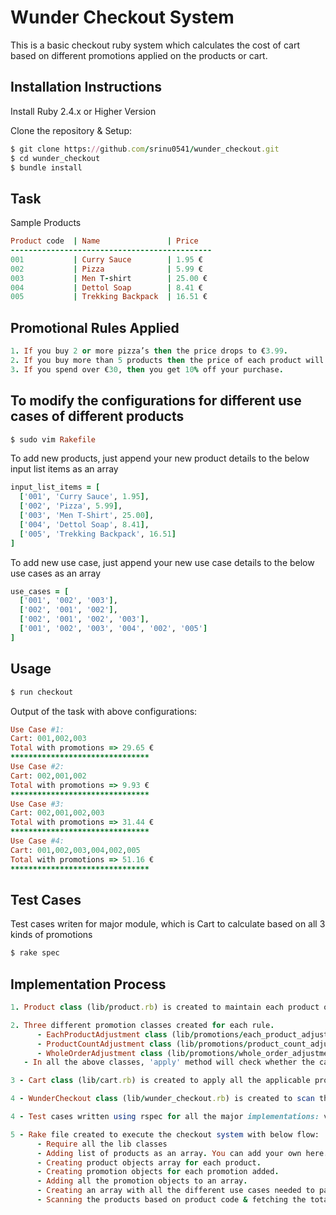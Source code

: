 # Wunder Checkout System
This is a basic checkout ruby system which calculates the cost of cart based on different promotions applied on the products or cart.

## Installation Instructions

Install Ruby 2.4.x or Higher Version

Clone the repository & Setup:

```ruby
$ git clone https://github.com/srinu0541/wunder_checkout.git
$ cd wunder_checkout
$ bundle install
```

## Task

Sample Products

```ruby
Product code  | Name               | Price
---------------------------------------------
001           | Curry Sauce        | 1.95 €
002           | Pizza              | 5.99 €
003           | Men T-shirt        | 25.00 €
004           | Dettol Soap        | 8.41 €
005           | Trekking Backpack  | 16.51 €
```

## Promotional Rules Applied

```ruby
1. If you buy 2 or more pizza’s then the price drops to €3.99.
2. If you buy more than 5 products then the price of each product will less by €0.5
3. If you spend over €30, then you get 10% off your purchase.
```

## To modify the configurations for different use cases of different products

```ruby
$ sudo vim Rakefile
```

To add new products, just append your new product details to the below input list items as an array

```ruby
input_list_items = [
  ['001', 'Curry Sauce', 1.95],
  ['002', 'Pizza', 5.99],
  ['003', 'Men T-Shirt', 25.00],
  ['004', 'Dettol Soap', 8.41],
  ['005', 'Trekking Backpack', 16.51]
]
```

To add new use case, just append your new use case details to the below use cases as an array

```ruby
use_cases = [
  ['001', '002', '003'],
  ['002', '001', '002'],
  ['002', '001', '002', '003'],
  ['001', '002', '003', '004', '002', '005']
]
```

## Usage

```ruby
$ run checkout
```
Output of the task with above configurations:

```ruby
Use Case #1:
Cart: 001,002,003
Total with promotions => 29.65 €
*******************************
Use Case #2:
Cart: 002,001,002
Total with promotions => 9.93 €
*******************************
Use Case #3:
Cart: 002,001,002,003
Total with promotions => 31.44 €
*******************************
Use Case #4:
Cart: 001,002,003,004,002,005
Total with promotions => 51.16 €
*******************************
```

## Test Cases

Test cases writen for major module, which is Cart to calculate based on all 3 kinds of promotions

```ruby
$ rake spec
```

## Implementation Process

```ruby
1. Product class (lib/product.rb) is created to maintain each product object.

2. Three different promotion classes created for each rule.
      - EachProductAdjustment class (lib/promotions/each_product_adjustment.rb) to enable the rule -> Buy more than 5 products then the price of each product will less by €0.5
      - ProductCountAdjustment class (lib/promotions/product_count_adjustment.rb) to enable the rule -> Buy 2 or more pizza’s then the price drops to €3.99.
      - WholeOrderAdjustment class (lib/promotions/whole_order_adjustment.rb) to enable the rule -> Spend over €30, then you get 10% off your purchase.
   - In all the above classes, 'apply' method will check whether the cart is applicable for the respective individual promotion & will return the promotion value if applicable

3 - Cart class (lib/cart.rb) is created to apply all the applicable promotions to the order and maintain the totals.

4 - WunderCheckout class (lib/wunder_checkout.rb) is created to scan the valid products & call to cart totals.

4 - Test cases written using rspec for all the major implementations: valid type of cart promotions, product.

5 - Rake file created to execute the checkout system with below flow:
      - Require all the lib classes
      - Adding list of products as an array. You can add your own here.
      - Creating product objects array for each product.
      - Creating promotion objects for each promotion added.
      - Adding all the promotion objects to an array.
      - Creating an array with all the different use cases needed to pass the promotions
      - Scanning the products based on product code & fetching the totals with promotions applied.
```
